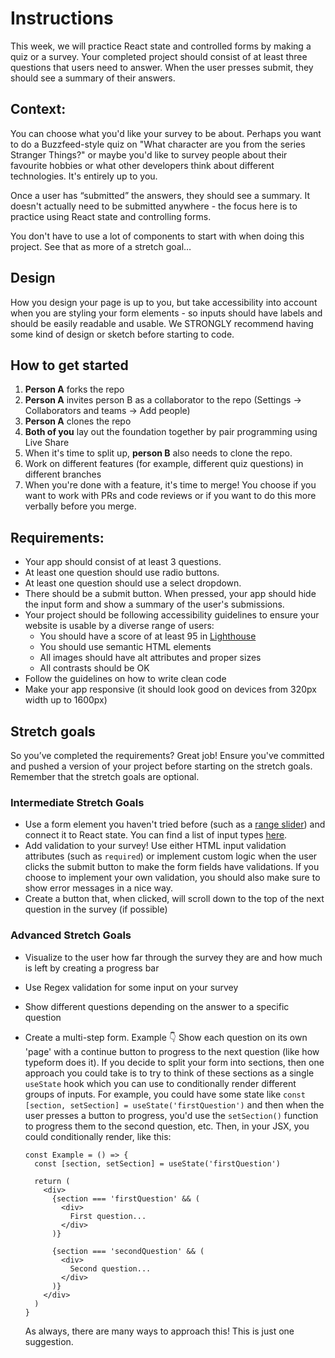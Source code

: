 # Instructions

This week, we will practice React state and controlled forms by making a quiz or a survey. Your completed project should consist of at least three questions that users need to answer. When the user presses submit, they should see a summary of their answers.

## Context:

You can choose what you'd like your survey to be about. Perhaps you want to do a Buzzfeed-style quiz on "What character are you from the series Stranger Things?" or maybe you'd like to survey people about their favourite hobbies or what other developers think about different technologies. It's entirely up to you.

Once a user has “submitted” the answers, they should see a summary. It doesn't actually need to be submitted anywhere - the focus here is to practice using React state and controlling forms.

You don't have to use a lot of components to start with when doing this project. See that as more of a stretch goal…

## Design

How you design your page is up to you, but take accessibility into account when you are styling your form elements - so inputs should have labels and should be easily readable and usable. We STRONGLY recommend having some kind of design or sketch before starting to code.

## How to get started

1. **Person A** forks the repo
2. **Person A** invites person B as a collaborator to the repo (Settings -> Collaborators and teams -> Add people)
3. **Person A** clones the repo
4. **Both of you** lay out the foundation together by pair programming using Live Share
5. When it's time to split up, **person B** also needs to clone the repo.
6. Work on different features (for example, different quiz questions) in different branches
7. When you're done with a feature, it's time to merge! You choose if you want to work with PRs and code reviews or if you want to do this more verbally before you merge.

## Requirements:

- Your app should consist of at least 3 questions.
- At least one question should use radio buttons.
- At least one question should use a select dropdown.
- There should be a submit button. When pressed, your app should hide the input form and show a summary of the user's submissions.
- Your project should be following accessibility guidelines to ensure your website is usable by a diverse range of users:
  - You should have a score of at least 95 in [Lighthouse](https://developer.chrome.com/docs/lighthouse/overview)
  - You should use semantic HTML elements
  - All images should have alt attributes and proper sizes
  - All contrasts should be OK
- Follow the guidelines on how to write clean code
- Make your app responsive (it should look good on devices from 320px width up to 1600px)

## Stretch goals

So you’ve completed the requirements? Great job! Ensure you've committed and pushed a version of your project before starting on the stretch goals. Remember that the stretch goals are optional.

### Intermediate Stretch Goals

- Use a form element you haven't tried before (such as a [range slider](https://www.w3schools.com/howto/howto_js_rangeslider.asp)) and connect it to React state. You can find a list of input types [here](https://www.w3schools.com/html/html_form_input_types.asp).
- Add validation to your survey! Use either HTML input validation attributes (such as `required`) or implement custom logic when the user clicks the submit button to make the form fields have validations. If you choose to implement your own validation, you should also make sure to show error messages in a nice way.
- Create a button that, when clicked, will scroll down to the top of the next question in the survey (if possible)

### Advanced Stretch Goals

- Visualize to the user how far through the survey they are and how much is left by creating a progress bar
- Use Regex validation for some input on your survey
- Show different questions depending on the answer to a specific question
- Create a multi-step form. Example 👇
  Show each question on its own 'page' with a continue button to progress to the next question (like how typeform does it). If you decide to split your form into sections, then one approach you could take is to try to think of these sections as a single `useState` hook which you can use to conditionally render different groups of inputs. For example, you could have some state like `const [section, setSection] = useState('firstQuestion')` and then when the user presses a button to progress, you'd use the `setSection()` function to progress them to the second question, etc. Then, in your JSX, you could conditionally render, like this:

  ```
  const Example = () => {
    const [section, setSection] = useState('firstQuestion')

    return (
      <div>
        {section === 'firstQuestion' && (
          <div>
            First question...
          </div>
        )}

        {section === 'secondQuestion' && (
          <div>
            Second question...
          </div>
        )}
      </div>
    )
  }
  ```

  As always, there are many ways to approach this! This is just one suggestion.
